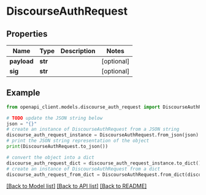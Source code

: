 # DiscourseAuthRequest


## Properties

Name | Type | Description | Notes
------------ | ------------- | ------------- | -------------
**payload** | **str** |  | [optional] 
**sig** | **str** |  | [optional] 

## Example

```python
from openapi_client.models.discourse_auth_request import DiscourseAuthRequest

# TODO update the JSON string below
json = "{}"
# create an instance of DiscourseAuthRequest from a JSON string
discourse_auth_request_instance = DiscourseAuthRequest.from_json(json)
# print the JSON string representation of the object
print(DiscourseAuthRequest.to_json())

# convert the object into a dict
discourse_auth_request_dict = discourse_auth_request_instance.to_dict()
# create an instance of DiscourseAuthRequest from a dict
discourse_auth_request_from_dict = DiscourseAuthRequest.from_dict(discourse_auth_request_dict)
```
[[Back to Model list]](../README.md#documentation-for-models) [[Back to API list]](../README.md#documentation-for-api-endpoints) [[Back to README]](../README.md)


